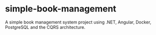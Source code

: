 # simple-book-management
A simple book management system project using .NET, Angular, Docker, PostgreSQL and the CQRS architecture.
